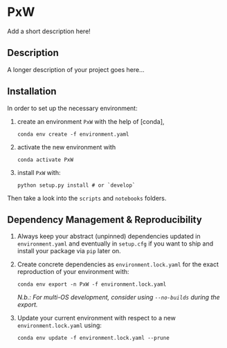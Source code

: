 # PxW

Add a short description here!

## Description

A longer description of your project goes here...

## Installation

In order to set up the necessary environment:

1. create an environment `PxW` with the help of [conda],
   ```
   conda env create -f environment.yaml
   ```
2. activate the new environment with
   ```
   conda activate PxW
   ```
3. install `PxW` with:
   ```
   python setup.py install # or `develop`
   ```

Then take a look into the `scripts` and `notebooks` folders.

## Dependency Management & Reproducibility

1. Always keep your abstract (unpinned) dependencies updated in `environment.yaml` and eventually
   in `setup.cfg` if you want to ship and install your package via `pip` later on.
   
2. Create concrete dependencies as `environment.lock.yaml` for the exact reproduction of your
   environment with:
   ```
   conda env export -n PxW -f environment.lock.yaml
   ```
   
   _N.b.: For multi-OS development, consider using `--no-builds` during the export._
   
3. Update your current environment with respect to a new `environment.lock.yaml` using:
   ```
   conda env update -f environment.lock.yaml --prune
   ```

